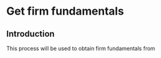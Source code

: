 # Get firm fundamentals
## Introduction
This process will be used to obtain firm fundamentals from
 

<!--stackedit_data:
eyJoaXN0b3J5IjpbLTQwMzQ1NjUzNCwxODgyMDIyOTY1XX0=
-->